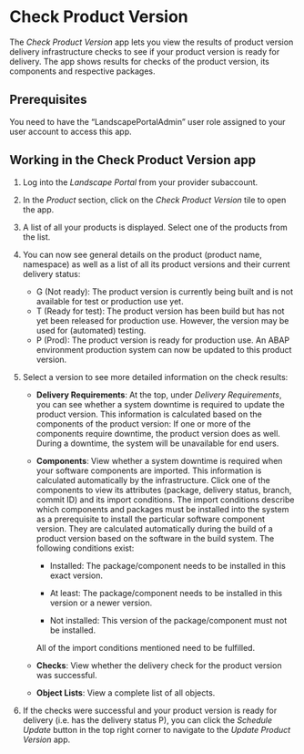 <!-- loio0da158a663c2431099e9ea1b3cec6e9a -->

# Check Product Version

The *Check Product Version* app lets you view the results of product version delivery infrastructure checks to see if your product version is ready for delivery. The app shows results for checks of the product version, its components and respective packages.



<a name="loio0da158a663c2431099e9ea1b3cec6e9a__section_umt_xqz_1tb"/>

## Prerequisites

You need to have the “LandscapePortalAdmin” user role assigned to your user account to access this app.



<a name="loio0da158a663c2431099e9ea1b3cec6e9a__section_vzk_yqz_1tb"/>

## Working in the Check Product Version app

1.  Log into the *Landscape Portal* from your provider subaccount.

2.  In the *Product* section, click on the *Check Product Version* tile to open the app.

3.  A list of all your products is displayed. Select one of the products from the list.

4.  You can now see general details on the product \(product name, namespace\) as well as a list of all its product versions and their current delivery status:

    -   G \(Not ready\): The product version is currently being built and is not available for test or production use yet.
    -   T \(Ready for test\): The product version has been build but has not yet been released for production use. However, the version may be used for \(automated\) testing.
    -   P \(Prod\): The product version is ready for production use. An ABAP environment production system can now be updated to this product version.

5.  Select a version to see more detailed information on the check results:

    -   **Delivery Requirements**: At the top, under *Delivery Requirements*, you can see whether a system downtime is required to update the product version. This information is calculated based on the components of the product version: If one or more of the components require downtime, the product version does as well. During a downtime, the system will be unavailable for end users.
    -   **Components**: View whether a system downtime is required when your software components are imported. This information is calculated automatically by the infrastructure. Click one of the components to view its attributes \(package, delivery status, branch, commit ID\) and its import conditions. The import conditions describe which components and packages must be installed into the system as a prerequisite to install the particular software component version. They are calculated automatically during the build of a product version based on the software in the build system. The following conditions exist:

        -   Installed: The package/component needs to be installed in this exact version.

        -   At least: The package/component needs to be installed in this version or a newer version.

        -   Not installed: This version of the package/component must not be installed.


        All of the import conditions mentioned need to be fulfilled.

    -   **Checks**: View whether the delivery check for the product version was successful.
    -   **Object Lists**: View a complete list of all objects.

6.  If the checks were successful and your product version is ready for delivery \(i.e. has the delivery status P\), you can click the *Schedule Update* button in the top right corner to navigate to the *Update Product Version* app.


